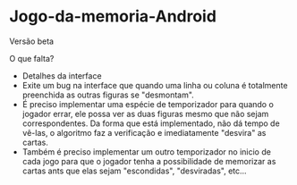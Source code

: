 # Jogo-da-memoria-Android
Versão beta

O que falta?

- Detalhes da interface
- Exite um bug na interface que quando uma linha ou coluna é totalmente preenchida as outras figuras se "desmontam".
- É preciso implementar uma espécie de temporizador para quando o jogador errar, ele possa ver as duas figuras mesmo que não sejam correspondentes.
Da forma que está implementado, não dá tempo de vê-las, o algoritmo faz a verificação e imediatamente "desvira" as cartas.
- Também é preciso implementar um outro temporizador no inicio de cada jogo para que o jogador tenha a possibilidade de memorizar as cartas ants que elas sejam
"escondidas", "desviradas", etc...
